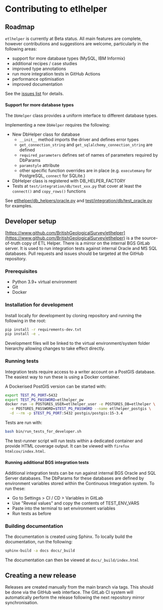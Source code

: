 # Contributing to etlhelper

## Roadmap

`etlhelper` is currently at Beta status.
All main features are complete, however contributions and suggestions are
welcome, particularly in the following areas:

+ support for more database types (MySQL, IBM Informix)
+ additional recipes / case studies
+ improved type annotations
+ run more integration tests in GitHub Actions
+ performance optimisation
+ improved documentation

See the [issues list](https://github.com/BritishGeologicalSurvey/etlhelper/issues) for details.

#### Support for more database types

The `DbHelper` class provides a uniform interface to different database types.

Implementing a new `DbHelper` requires the following:

+ New DbHelper class for database
  - `__init__` method imports the driver and defines error types
  - `get_connection_string` and `get_sqlalchemy_connection_string` are defined
  - `required_parameters` defines set of names of parameters required by DbParams
  - `paramstyle` attribute
  - other specific function overrides are in place (e.g. `executemany` for
    PostgreSQL, `connect` for SQLite.)
+ DbHelper class is registered with DB_HELPER_FACTORY
+ Tests at `test/integration/db/test_xxx.py` that cover at least the `connect()` and
  `copy_rows()` functions

See [etlhelper/db_helpers/oracle.py](etlhelper/db_helpers/oracle.py) and
[test/integration/db/test_oracle.py](test/integration/db/test_oracle.py) for examples.


## Developer setup

[https://www.github.com/BritishGeologicalSurvey/etlhelper](https://www.github.com/BritishGeologicalSurvey/etlhelper) is a the source-of-truth copy of ETL Helper.
There is a mirror on the internal BGS GitLab server.
It is used to run integration tests against internal Oracle and MS SQL
databases.
Pull requests and issues should be targeted at the GitHub repository.


### Prerequisites

+ Python 3.9+ virtual environment
+ Git
+ Docker


### Installation for development

Install locally for development by cloning repository and running the following
in the root:

```bash
pip install -r requirements-dev.txt
pip install -e .
```

Development files will be linked to the virtual environment/system folder
hierarchy allowing changes to take effect directly.


### Running tests

Integration tests require access to a writer account on a PostGIS database.
The easiest way to run these is using a Docker container.

A Dockerised PostGIS version can be started with:

```bash
export TEST_PG_PORT=5432
export TEST_PG_PASSWORD=etlhelper_pw
docker run -e POSTGRES_USER=etlhelper_user -e POSTGRES_DB=etlhelper \
  -e POSTGRES_PASSWORD=$TEST_PG_PASSWORD --name etlhelper_postgis \
  -d --rm -p $TEST_PG_PORT:5432 postgis/postgis:15-3.4
```

Tests are run with:

```bash
bash bin/run_tests_for_developer.sh
```

The test-runner script will run tests within a dedicated container and provide
HTML coverage output.  It can be viewed with `firefox htmlcov/index.html`.

#### Running additional BGS integration tests

Additional integration tests can be run against internal BGS Oracle and SQL Server
databases.
The DbParams for these databases are defined by environment variables stored
within the Continuous Integration system.
To run these:

+ Go to Settings > CI / CD > Variables in GitLab
+ Use "Reveal values" and copy the contents of TEST_ENV_VARS
+ Paste into the terminal to set environment variables
+ Run tests as before

### Building documentation

The documentation is created using Sphinx.
To locally build the documentation, run the following:
 
```bash
sphinx-build -a docs docs/_build
```

The documentation can then be viewed at `docs/_build/index.html`


## Creating a new release

Releases are created manually from the main branch via tags.
This should be done via the GitHub web interface.
The GitLab CI system will automatically perform the release following the next
repository mirror synchronisation.
